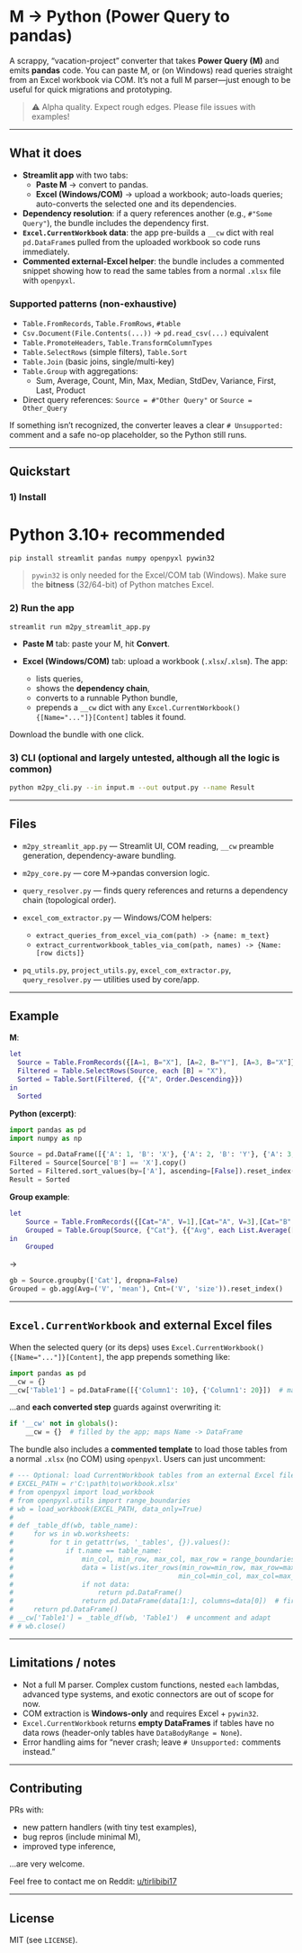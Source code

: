 # M → Python (Power Query to pandas)

A scrappy, “vacation-project” converter that takes **Power Query (M)** and emits **pandas** code. You can paste M, or (on Windows) read queries straight from an Excel workbook via COM. It’s not a full M parser—just enough to be useful for quick migrations and prototyping.

> ⚠️ Alpha quality. Expect rough edges. Please file issues with examples!

---

## What it does

- **Streamlit app** with two tabs:
  - **Paste M** → convert to pandas.
  - **Excel (Windows/COM)** → upload a workbook; auto-loads queries; auto-converts the selected one and its dependencies.
- **Dependency resolution**: if a query references another (e.g., `#"Some Query"`), the bundle includes the dependency first.
- **`Excel.CurrentWorkbook` data**: the app pre-builds a `__cw` dict with real `pd.DataFrame`s pulled from the uploaded workbook so code runs immediately.
- **Commented external-Excel helper**: the bundle includes a commented snippet showing how to read the same tables from a normal `.xlsx` file with `openpyxl`.

### Supported patterns (non-exhaustive)

- `Table.FromRecords`, `Table.FromRows`, `#table`
- `Csv.Document(File.Contents(...))` → `pd.read_csv(...)` equivalent
- `Table.PromoteHeaders`, `Table.TransformColumnTypes`
- `Table.SelectRows` (simple filters), `Table.Sort`
- `Table.Join` (basic joins, single/multi-key)
- `Table.Group` with aggregations:
  - Sum, Average, Count, Min, Max, Median, StdDev, Variance, First, Last, Product
- Direct query references: `Source = #"Other Query"` or `Source = Other_Query`

If something isn’t recognized, the converter leaves a clear `# Unsupported:` comment and a safe no-op placeholder, so the Python still runs.

---

## Quickstart

### 1) Install

# Python 3.10+ recommended
`pip install streamlit pandas numpy openpyxl pywin32`

> `pywin32` is only needed for the Excel/COM tab (Windows). Make sure the **bitness** (32/64-bit) of Python matches Excel.

### 2) Run the app

`streamlit run m2py_streamlit_app.py`


* **Paste M** tab: paste your M, hit **Convert**.
* **Excel (Windows/COM)** tab: upload a workbook (`.xlsx`/`.xlsm`). The app:

  * lists queries,
  * shows the **dependency chain**,
  * converts to a runnable Python bundle,
  * prepends a `__cw` dict with any `Excel.CurrentWorkbook(){[Name="..."]}[Content]` tables it found.

Download the bundle with one click.

### 3) CLI (optional and largely untested, although all the logic is common)

```bash
python m2py_cli.py --in input.m --out output.py --name Result
```

---

## Files

* `m2py_streamlit_app.py` — Streamlit UI, COM reading, `__cw` preamble generation, dependency-aware bundling.
* `m2py_core.py` — core M→pandas conversion logic.
* `query_resolver.py` — finds query references and returns a dependency chain (topological order).
* `excel_com_extractor.py` — Windows/COM helpers:

  * `extract_queries_from_excel_via_com(path) -> {name: m_text}`
  * `extract_currentworkbook_tables_via_com(path, names) -> {Name: [row dicts]}`
* `pq_utils.py`, `project_utils.py`, `excel_com_extractor.py`, `query_resolver.py` — utilities used by core/app.

---

## Example

**M**:

```m
let
  Source = Table.FromRecords({[A=1, B="X"], [A=2, B="Y"], [A=3, B="X"]}),
  Filtered = Table.SelectRows(Source, each [B] = "X"),
  Sorted = Table.Sort(Filtered, {{"A", Order.Descending}})
in
  Sorted
```

**Python (excerpt)**:

```python
import pandas as pd
import numpy as np

Source = pd.DataFrame([{'A': 1, 'B': 'X'}, {'A': 2, 'B': 'Y'}, {'A': 3, 'B': 'X'}])
Filtered = Source[Source['B'] == 'X'].copy()
Sorted = Filtered.sort_values(by=['A'], ascending=[False]).reset_index(drop=True)
Result = Sorted
```

**Group example**:

```M
let
    Source = Table.FromRecords({[Cat="A", V=1],[Cat="A", V=3],[Cat="B", V=2],[Cat="B", V=8]}),
    Grouped = Table.Group(Source, {"Cat"}, {{"Avg", each List.Average([V]), type number}, {"Cnt", each List.Count([V]), Int64.Type}})
in
    Grouped
```

→

```python
gb = Source.groupby(['Cat'], dropna=False)
Grouped = gb.agg(Avg=('V', 'mean'), Cnt=('V', 'size')).reset_index()
```

---

## `Excel.CurrentWorkbook` and external Excel files

When the selected query (or its deps) uses `Excel.CurrentWorkbook(){[Name="..."]}[Content]`, the app prepends something like:

```python
import pandas as pd
__cw = {}
__cw['Table1'] = pd.DataFrame([{'Column1': 10}, {'Column1': 20}])  # materialized from your upload
```

…and **each converted step** guards against overwriting it:

```python
if '__cw' not in globals():
    __cw = {}  # filled by the app; maps Name -> DataFrame
```

The bundle also includes a **commented template** to load those tables from a normal `.xlsx` (no COM) using `openpyxl`. Users can just uncomment:

```python
# --- Optional: load CurrentWorkbook tables from an external Excel file ---
# EXCEL_PATH = r'C:\path\to\workbook.xlsx'
# from openpyxl import load_workbook
# from openpyxl.utils import range_boundaries
# wb = load_workbook(EXCEL_PATH, data_only=True)
#
# def _table_df(wb, table_name):
#     for ws in wb.worksheets:
#         for t in getattr(ws, '_tables', {}).values():
#             if t.name == table_name:
#                 min_col, min_row, max_col, max_row = range_boundaries(t.ref)
#                 data = list(ws.iter_rows(min_row=min_row, max_row=max_row,
#                                         min_col=min_col, max_col=max_col, values_only=True))
#                 if not data:
#                     return pd.DataFrame()
#                 return pd.DataFrame(data[1:], columns=data[0])  # first row = headers
#     return pd.DataFrame()
# __cw['Table1'] = _table_df(wb, 'Table1')  # uncomment and adapt
# # wb.close()
```

---

## Limitations / notes

* Not a full M parser. Complex custom functions, nested `each` lambdas, advanced type systems, and exotic connectors are out of scope for now.
* COM extraction is **Windows-only** and requires Excel + `pywin32`.
* `Excel.CurrentWorkbook` returns **empty DataFrames** if tables have no data rows (header-only tables have `DataBodyRange = None`).
* Error handling aims for “never crash; leave `# Unsupported:` comments instead.”

---

## Contributing

PRs with:

* new pattern handlers (with tiny test examples),
* bug repros (include minimal M),
* improved type inference,

…are very welcome.

Feel free to contact me on Reddit: [u/tirlibibi17](https://www.reddit.com/user/tirlibibi17)

---

## License

MIT (see `LICENSE`).
